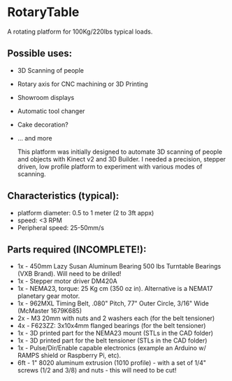 # RotaryTable

A rotating platform for 100Kg/220lbs typical loads.

Possible uses:
--------------
- 3D Scanning of people 
- Rotary axis for CNC machining or 3D Printing
- Showroom displays
- Automatic tool changer
- Cake decoration?
- ... and more

    This platform was initially designed to automate 3D scanning of people and objects with Kinect v2 and 3D Builder. I needed a precision, stepper driven, low profile platform to experiment with various modes of scanning. 

Characteristics (typical):
--------------------------
- platform diameter: 0.5 to 1 meter (2 to 3ft appx) 
- speed: <3 RPM
- Peripheral speed: 25-50mm/s

Parts required (INCOMPLETE!):
-----------------------------
- 1x - 450mm Lazy Susan Aluminum Bearing 500 lbs Turntable Bearings (VXB Brand). Will need to be drilled!
- 1x - Stepper motor driver DM420A 
- 1x - NEMA23, torque: 25 Kg cm (350 oz in). Alternative is a NEMA17 planetary gear motor.
- 1x - 962MXL Timing Belt, .080" Pitch, 77" Outer Circle, 3/16" Wide (McMaster 1679K685) 
- 2x - M3 20mm with nuts and 2 washers each (for the belt tensioner)
- 4x - F623ZZ: 3x10x4mm flanged bearings (for the belt tensioner)
- 1x - 3D printed part for the NEMA23 mount (STLs in the CAD folder)
- 1x - 3D printed part for the belt tensioner (STLs in the CAD folder)
- 1x - Pulse/Dir/Enable capable electronics (example an Arduino w/ RAMPS shield or Raspberry Pi, etc).
- 6ft - 1" 8020 aluminum extrusion (1010 profile) - with a set of 1/4" screws (1/2 and 3/8) and nuts - this will need to be cut!



